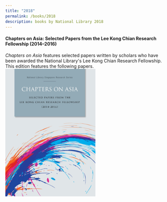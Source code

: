 ```yaml
---
title: "2018"
permalink: /books/2018
description: books by National Library 2018
---
```

#### <a style="text-decoration: none; font-weight: bold;" href="https://eresources.nlb.gov.sg/printheritage/detail/9939d7bf-ee29-44d1-ae82-01269d2d029c.aspx?s=chapters%20on%20asia" target="_blank">Chapters on Asia: Selected Papers from the Lee Kong Chian Research Fellowship (2014–2016)</a> 
<i>Chapters on Asia</i> features selected papers written by scholars who have been awarded the National Library's Lee Kong Chian Research Fellowship. This edition features the following papers. 
<img src="/images/publications/COA2014-16-web.jpg" style="width:auto; height:400px">